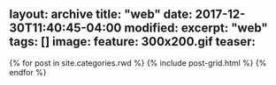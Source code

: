 layout: archive
title: "web"
date: 2017-12-30T11:40:45-04:00
modified:
excerpt: "web"
tags: []
image: 
  feature: 300x200.gif
  teaser:
---


<div class="tiles">
{% for post in site.categories.rwd %}
  {% include post-grid.html %}
{% endfor %}
</div><!-- /.tiles 把所有categories 有 rwd 的列出来-->